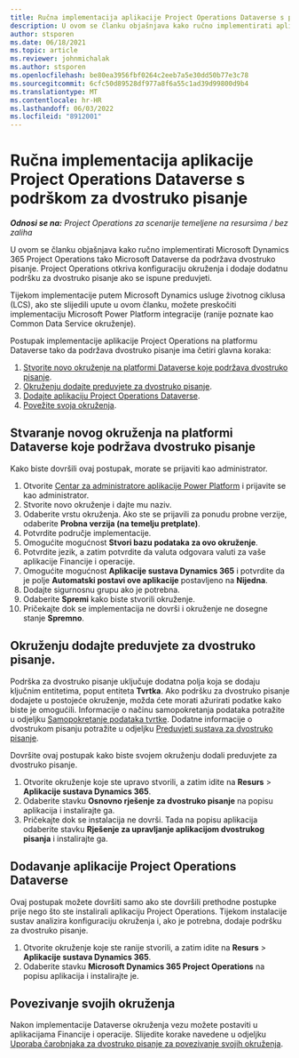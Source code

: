 ```yaml
---
title: Ručna implementacija aplikacije Project Operations Dataverse s podrškom za dvostruko pisanje
description: U ovom se članku objašnjava kako ručno implementirati aplikaciju Project Operations Dataverse tako da podržava dvostruko pisanje.
author: stsporen
ms.date: 06/18/2021
ms.topic: article
ms.reviewer: johnmichalak
ms.author: stsporen
ms.openlocfilehash: be80ea3956fbf0264c2eeb7a5e30dd50b77e3c78
ms.sourcegitcommit: 6cfc50d89528df977a8f6a55c1ad39d99800d9b4
ms.translationtype: MT
ms.contentlocale: hr-HR
ms.lasthandoff: 06/03/2022
ms.locfileid: "8912001"
---
```

# <a name="manually-deploy-the-project-operations-dataverse-app-with-dual-write-support"></a>Ručna implementacija aplikacije Project Operations Dataverse s podrškom za dvostruko pisanje

_**Odnosi se na:** Project Operations za scenarije temeljene na resursima / bez zaliha_

U ovom se članku objašnjava kako ručno implementirati Microsoft Dynamics 365 Project Operations tako Microsoft Dataverse da podržava dvostruko pisanje. Project Operations otkriva konfiguraciju okruženja i dodaje dodatnu podršku za dvostruko pisanje ako se ispune preduvjeti.

Tijekom implementacije putem Microsoft Dynamics usluge životnog ciklusa (LCS), ako ste slijedili upute u ovom članku, možete preskočiti implementaciju Microsoft Power Platform integracije (ranije poznate kao Common Data Service okruženje).

Postupak implementacije aplikacije Project Operations na platformu Dataverse tako da podržava dvostruko pisanje ima četiri glavna koraka:

1. [Stvorite novo okruženje na platformi Dataverse koje podržava dvostruko pisanje](#create).
2. [Okruženju dodajte preduvjete za dvostruko pisanje](#prerequisites).
3. [Dodajte aplikaciju Project Operations Dataverse](#dataverse).
4. [Povežite svoja okruženja](#link).

## <a name="create-a-new-environment-in-dataverse-that-supports-dual-write"></a><a name="create"></a>Stvaranje novog okruženja na platformi Dataverse koje podržava dvostruko pisanje

Kako biste dovršili ovaj postupak, morate se prijaviti kao administrator.

1. Otvorite [Centar za administratore aplikacije Power Platform](https://admin.powerplatform.com) i prijavite se kao administrator.
2. Stvorite novo okruženje i dajte mu naziv.
3. Odaberite vrstu okruženja. Ako ste se prijavili za ponudu probne verzije, odaberite **Probna verzija (na temelju pretplate)**.
4. Potvrdite područje implementacije.
5. Omogućite mogućnost **Stvori bazu podataka za ovo okruženje**. 
6. Potvrdite jezik, a zatim potvrdite da valuta odgovara valuti za vaše aplikacije Financije i operacije.
7. Omogućite mogućnost **Aplikacije sustava Dynamics 365** i potvrdite da je polje **Automatski postavi ove aplikacije** postavljeno na **Nijedna**.
8. Dodajte sigurnosnu grupu ako je potrebna.
9. Odaberite **Spremi** kako biste stvorili okruženje.
10. Pričekajte dok se implementacija ne dovrši i okruženje ne dosegne stanje **Spremno**.

## <a name="add-dual-write-prerequisites-to-the-environment"></a><a name="prerequisites"></a>Okruženju dodajte preduvjete za dvostruko pisanje.

Podrška za dvostruko pisanje uključuje dodatna polja koja se dodaju ključnim entitetima, poput entiteta **Tvrtka**. Ako podršku za dvostruko pisanje dodajete u postojeće okruženje, možda ćete morati ažurirati podatke kako biste je omogućili. Informacije o načinu samopokretanja podataka potražite u odjeljku [Samopokretanje podataka tvrtke](/dynamics365/fin-ops-core/dev-itpro/data-entities/dual-write/bootstrap-company-data). Dodatne informacije o dvostrukom pisanju potražite u odjeljku [Preduvjeti sustava za dvostruko pisanje](/dynamics365/fin-ops-core/dev-itpro/data-entities/dual-write/dual-write-system-req).

Dovršite ovaj postupak kako biste svojem okruženju dodali preduvjete za dvostruko pisanje.

1. Otvorite okruženje koje ste upravo stvorili, a zatim idite na **Resurs** \> **Aplikacije sustava Dynamics 365**.
2. Odaberite stavku **Osnovno rješenje za dvostruko pisanje** na popisu aplikacija i instalirajte ga.
3. Pričekajte dok se instalacija ne dovrši. Tada na popisu aplikacija odaberite stavku **Rješenje za upravljanje aplikacijom dvostrukog pisanja** i instalirajte ga.

## <a name="add-the-project-operations-dataverse-app"></a><a name="dataverse"></a>Dodavanje aplikacije Project Operations Dataverse

Ovaj postupak možete dovršiti samo ako ste dovršili prethodne postupke prije nego što ste instalirali aplikaciju Project Operations. Tijekom instalacije sustav analizira konfiguraciju okruženja i, ako je potrebna, dodaje podršku za dvostruko pisanje.

1. Otvorite okruženje koje ste ranije stvorili, a zatim idite na **Resurs** \> **Aplikacije sustava Dynamics 365**.
2. Odaberite stavku **Microsoft Dynamics 365 Project Operations** na popisu aplikacija i instalirajte je.

## <a name="link-your-environments"></a><a name="link"></a>Povezivanje svojih okruženja

Nakon implementacije Dataverse okruženja vezu možete postaviti u aplikacijama Financije i operacije. Slijedite korake navedene u odjeljku [Uporaba čarobnjaka za dvostruko pisanje za povezivanje svojih okruženja](/dynamics365/fin-ops-core/dev-itpro/data-entities/dual-write/link-your-environment).
